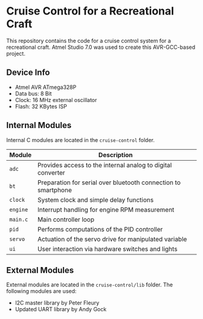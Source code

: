 # Cruise Control for a Recreational Craft

This repository contains the code for a cruise control system for a recreational
craft. Atmel Studio 7.0 was used to create this AVR-GCC-based project.

## Device Info

* Atmel AVR ATmega328P
* Data bus: 8 Bit
* Clock: 16 MHz external oscillator
* Flash: 32 KBytes ISP

## Internal Modules

Internal C modules are located in the `cruise-control` folder.

| Module   | Description                                                    |
|----------|----------------------------------------------------------------|
| `adc`    | Provides access to the internal analog to digital converter    |
| `bt`     | Preparation for serial over bluetooth connection to smartphone |
| `clock`  | System clock and simple delay functions                        |
| `engine` | Interrupt handling for engine RPM measurement                  |
| `main.c` | Main controller loop                                           |
| `pid`    | Performs computations of the PID controller                    |
| `servo`  | Actuation of the servo drive for manipulated variable          |
| `ui`     | User interaction via hardware switches and lights              |

## External Modules

External modules are located in the `cruise-control/lib` folder. The following
modules are used:

* I2C master library by Peter Fleury
* Updated UART library by Andy Gock
